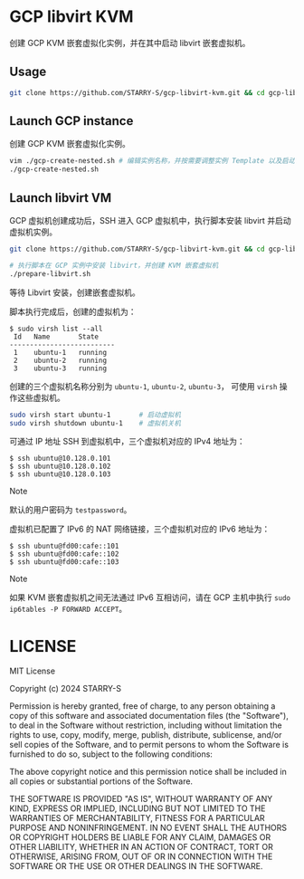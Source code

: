 # GCP libvirt KVM

创建 GCP KVM 嵌套虚拟化实例，并在其中启动 libvirt 嵌套虚拟机。

## Usage

```sh
git clone https://github.com/STARRY-S/gcp-libvirt-kvm.git && cd gcp-libvirt-kvm/
```

## Launch GCP instance

创建 GCP KVM 嵌套虚拟化实例。

```sh
vim ./gcp-create-nested.sh # 编辑实例名称，并按需要调整实例 Template 以及启动参数
./gcp-create-nested.sh
```

## Launch libvirt VM

GCP 虚拟机创建成功后，SSH 进入 GCP 虚拟机中，执行脚本安装 libvirt 并启动虚拟机实例。

```sh
git clone https://github.com/STARRY-S/gcp-libvirt-kvm.git && cd gcp-libvirt-kvm/

# 执行脚本在 GCP 实例中安装 libvirt，并创建 KVM 嵌套虚拟机
./prepare-libvirt.sh
```

等待 Libvirt 安装，创建嵌套虚拟机。

脚本执行完成后，创建的虚拟机为：

```console
$ sudo virsh list --all
 Id   Name       State
--------------------------
 1    ubuntu-1   running
 2    ubuntu-2   running
 3    ubuntu-3   running
```

创建的三个虚拟机名称分别为 `ubuntu-1`, `ubuntu-2`, `ubuntu-3`，
可使用 `virsh` 操作这些虚拟机。

```sh
sudo virsh start ubuntu-1       # 启动虚拟机
sudo virsh shutdown ubuntu-1    # 虚拟机关机
```

可通过 IP 地址 SSH 到虚拟机中，三个虚拟机对应的 IPv4 地址为：

```console
$ ssh ubuntu@10.128.0.101
$ ssh ubuntu@10.128.0.102
$ ssh ubuntu@10.128.0.103
```

> [!NOTE]
>
> 默认的用户密码为 `testpassword`。

虚拟机已配置了 IPv6 的 NAT 网络链接，三个虚拟机对应的 IPv6 地址为：

```console
$ ssh ubuntu@fd00:cafe::101
$ ssh ubuntu@fd00:cafe::102
$ ssh ubuntu@fd00:cafe::103
```

> [!NOTE]
>
> 如果 KVM 嵌套虚拟机之间无法通过 IPv6 互相访问，请在 GCP 主机中执行 `sudo ip6tables -P FORWARD ACCEPT`。

# LICENSE

MIT License

Copyright (c) 2024 STARRY-S

Permission is hereby granted, free of charge, to any person obtaining a copy
of this software and associated documentation files (the "Software"), to deal
in the Software without restriction, including without limitation the rights
to use, copy, modify, merge, publish, distribute, sublicense, and/or sell
copies of the Software, and to permit persons to whom the Software is
furnished to do so, subject to the following conditions:

The above copyright notice and this permission notice shall be included in all
copies or substantial portions of the Software.

THE SOFTWARE IS PROVIDED "AS IS", WITHOUT WARRANTY OF ANY KIND, EXPRESS OR
IMPLIED, INCLUDING BUT NOT LIMITED TO THE WARRANTIES OF MERCHANTABILITY,
FITNESS FOR A PARTICULAR PURPOSE AND NONINFRINGEMENT. IN NO EVENT SHALL THE
AUTHORS OR COPYRIGHT HOLDERS BE LIABLE FOR ANY CLAIM, DAMAGES OR OTHER
LIABILITY, WHETHER IN AN ACTION OF CONTRACT, TORT OR OTHERWISE, ARISING FROM,
OUT OF OR IN CONNECTION WITH THE SOFTWARE OR THE USE OR OTHER DEALINGS IN THE
SOFTWARE.

